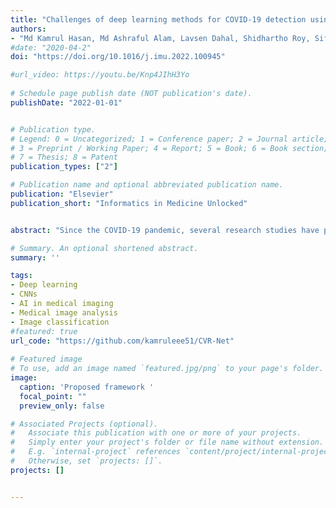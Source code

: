 ```yaml
---
title: "Challenges of deep learning methods for COVID-19 detection using public datasets"
authors:
- "Md Kamrul Hasan, Md Ashraful Alam, Lavsen Dahal, Shidhartho Roy, Sifat Redwan Wahid, Md Toufick E Elahi, Robert Martí, Bishesh Khanal"
#date: "2020-04-2"
doi: "https://doi.org/10.1016/j.imu.2022.100945"

#url_video: https://youtu.be/Knp4JIhH3Yo
  
# Schedule page publish date (NOT publication's date).
publishDate: "2022-01-01"


# Publication type.
# Legend: 0 = Uncategorized; 1 = Conference paper; 2 = Journal article;
# 3 = Preprint / Working Paper; 4 = Report; 5 = Book; 6 = Book section;
# 7 = Thesis; 8 = Patent
publication_types: ["2"]

# Publication name and optional abbreviated publication name.
publication: "Elsevier"
publication_short: "Informatics in Medicine Unlocked"


abstract: "Since the COVID-19 pandemic, several research studies have proposed Deep Learning (DL)-based automated COVID-19 detection, reporting high cross-validation accuracy when classifying COVID-19 patients from normal or other common Pneumonia. Although the reported outcomes are very high in most cases, these results were obtained without an independent test set from a separate data source(s). DL models are likely to overfit training data distribution when independent test sets are not utilized or are prone to learn dataset-specific artifacts rather than the actual disease characteristics and underlying pathology. This study aims to assess the promise of such DL methods and datasets by investigating the key challenges and issues by examining the compositions of the available public image datasets and designing different experimental setups. A convolutional neural network-based network, called CVR-Net (COVID-19 Recognition Network), has been proposed for conducting comprehensive experiments to validate our hypothesis. The presented end-to-end CVR-Net is a multi-scale-multi-encoder ensemble model that aggregates the outputs from two different encoders and their different scales to convey the final prediction probability. Three different classification tasks, such as 2-, 3-, 4-classes, are designed where the train–test datasets are from the single, multiple, and independent sources. The obtained binary classification accuracy is 99.8% for a single train–test data source, where the accuracies fall to 98.4% and 88.7% when multiple and independent train–test data sources are utilized. Similar outcomes are noticed in multi-class categorization tasks for single, multiple, and independent data sources, highlighting the challenges in developing DL models with the existing public datasets without an independent test set from a separate dataset. Such a result concludes a requirement for a better-designed dataset for developing DL tools applicable in actual clinical settings. The dataset should have an independent test set; for a single machine or hospital source, have a more balanced set of images for all the prediction classes; and have a balanced dataset from several hospitals and demography. Our source codes and model are publicly available1 for the research community for further improvements."

# Summary. An optional shortened abstract.
summary: ''

tags:
- Deep learning 
- CNNs 
- AI in medical imaging 
- Medical image analysis 
- Image classification 
#featured: true
url_code: "https://github.com/kamruleee51/CVR-Net"
  
# Featured image
# To use, add an image named `featured.jpg/png` to your page's folder.
image:
  caption: 'Proposed framework '
  focal_point: ""
  preview_only: false

# Associated Projects (optional).
#   Associate this publication with one or more of your projects.
#   Simply enter your project's folder or file name without extension.
#   E.g. `internal-project` references `content/project/internal-project/index.md`.
#   Otherwise, set `projects: []`.
projects: []


---
```

